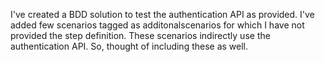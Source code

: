 I've created a BDD solution to test the authentication API as provided. 
I've added few scenarios tagged as additonalscenarios for which I have not provided the step definition. These scenarios indirectly use the authentication API. So, thought of including these as well.
